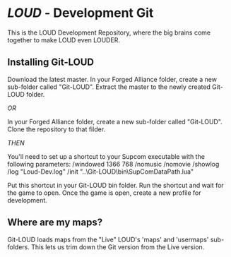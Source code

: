 # _LOUD_ - Development Git

This is the LOUD Development Repository, where the big brains come together to make LOUD even LOUDER.

## Installing Git-LOUD

Download the latest master.
In your Forged Alliance folder, create a new sub-folder called "Git-LOUD".
Extract the master to the newly created Git-LOUD folder.

_OR_

In your Forged Alliance folder, create a new sub-folder called "Git-LOUD".
Clone the repository to that filder.

_THEN_

You'll need to set up a shortcut to your Supcom executable with the following parameters:
/windowed 1366 768 /nomusic /nomovie /showlog /log "Loud-Dev.log" /init "..\Git-LOUD\bin\SupComDataPath.lua"

Put this shortcut in your Git-LOUD bin folder. Run the shortcut and wait for the game to open.
Once the game is open, create a new profile for development.

## Where are my maps?

Git-LOUD loads maps from the "Live" LOUD's 'maps' and 'usermaps' sub-folders. This lets us trim down the Git version from the Live version.
